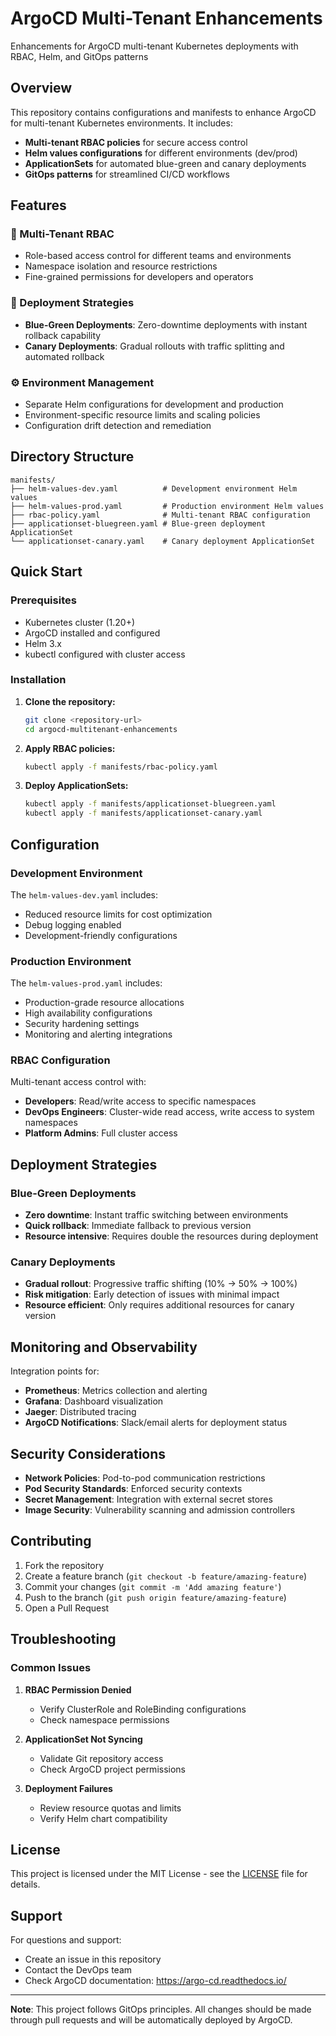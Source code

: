# ArgoCD Multi-Tenant Enhancements

Enhancements for ArgoCD multi-tenant Kubernetes deployments with RBAC, Helm, and GitOps patterns

## Overview

This repository contains configurations and manifests to enhance ArgoCD for multi-tenant Kubernetes environments. It includes:

- **Multi-tenant RBAC policies** for secure access control
- **Helm values configurations** for different environments (dev/prod)
- **ApplicationSets** for automated blue-green and canary deployments
- **GitOps patterns** for streamlined CI/CD workflows

## Features

### 🔐 Multi-Tenant RBAC
- Role-based access control for different teams and environments
- Namespace isolation and resource restrictions
- Fine-grained permissions for developers and operators

### 🚀 Deployment Strategies
- **Blue-Green Deployments**: Zero-downtime deployments with instant rollback capability
- **Canary Deployments**: Gradual rollouts with traffic splitting and automated rollback

### ⚙️ Environment Management
- Separate Helm configurations for development and production
- Environment-specific resource limits and scaling policies
- Configuration drift detection and remediation

## Directory Structure

```
manifests/
├── helm-values-dev.yaml          # Development environment Helm values
├── helm-values-prod.yaml         # Production environment Helm values
├── rbac-policy.yaml              # Multi-tenant RBAC configuration
├── applicationset-bluegreen.yaml # Blue-green deployment ApplicationSet
└── applicationset-canary.yaml    # Canary deployment ApplicationSet
```

## Quick Start

### Prerequisites

- Kubernetes cluster (1.20+)
- ArgoCD installed and configured
- Helm 3.x
- kubectl configured with cluster access

### Installation

1. **Clone the repository:**
   ```bash
   git clone <repository-url>
   cd argocd-multitenant-enhancements
   ```

2. **Apply RBAC policies:**
   ```bash
   kubectl apply -f manifests/rbac-policy.yaml
   ```

3. **Deploy ApplicationSets:**
   ```bash
   kubectl apply -f manifests/applicationset-bluegreen.yaml
   kubectl apply -f manifests/applicationset-canary.yaml
   ```

## Configuration

### Development Environment

The `helm-values-dev.yaml` includes:
- Reduced resource limits for cost optimization
- Debug logging enabled
- Development-friendly configurations

### Production Environment

The `helm-values-prod.yaml` includes:
- Production-grade resource allocations
- High availability configurations
- Security hardening settings
- Monitoring and alerting integrations

### RBAC Configuration

Multi-tenant access control with:
- **Developers**: Read/write access to specific namespaces
- **DevOps Engineers**: Cluster-wide read access, write access to system namespaces
- **Platform Admins**: Full cluster access

## Deployment Strategies

### Blue-Green Deployments

- **Zero downtime**: Instant traffic switching between environments
- **Quick rollback**: Immediate fallback to previous version
- **Resource intensive**: Requires double the resources during deployment

### Canary Deployments

- **Gradual rollout**: Progressive traffic shifting (10% → 50% → 100%)
- **Risk mitigation**: Early detection of issues with minimal impact
- **Resource efficient**: Only requires additional resources for canary version

## Monitoring and Observability

Integration points for:
- **Prometheus**: Metrics collection and alerting
- **Grafana**: Dashboard visualization
- **Jaeger**: Distributed tracing
- **ArgoCD Notifications**: Slack/email alerts for deployment status

## Security Considerations

- **Network Policies**: Pod-to-pod communication restrictions
- **Pod Security Standards**: Enforced security contexts
- **Secret Management**: Integration with external secret stores
- **Image Security**: Vulnerability scanning and admission controllers

## Contributing

1. Fork the repository
2. Create a feature branch (`git checkout -b feature/amazing-feature`)
3. Commit your changes (`git commit -m 'Add amazing feature'`)
4. Push to the branch (`git push origin feature/amazing-feature`)
5. Open a Pull Request

## Troubleshooting

### Common Issues

1. **RBAC Permission Denied**
   - Verify ClusterRole and RoleBinding configurations
   - Check namespace permissions

2. **ApplicationSet Not Syncing**
   - Validate Git repository access
   - Check ArgoCD project permissions

3. **Deployment Failures**
   - Review resource quotas and limits
   - Verify Helm chart compatibility

## License

This project is licensed under the MIT License - see the [LICENSE](LICENSE) file for details.

## Support

For questions and support:
- Create an issue in this repository
- Contact the DevOps team
- Check ArgoCD documentation: https://argo-cd.readthedocs.io/

---

**Note**: This project follows GitOps principles. All changes should be made through pull requests and will be automatically deployed by ArgoCD.
